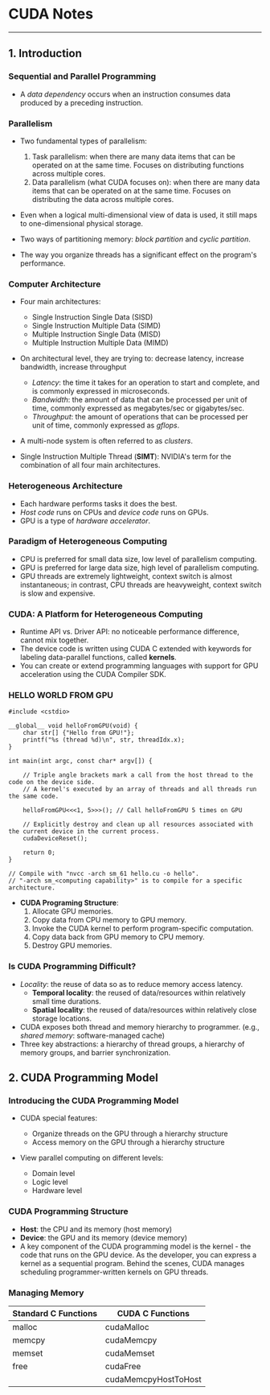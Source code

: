 # CUDA Notes

___

## 1. Introduction

### Sequential and Parallel Programming

* A *data dependency* occurs when an instruction consumes data produced by a preceding instruction.

### Parallelism

* Two fundamental types of parallelism:
	1. Task parallelism: when there are many data items that can be operated on at the same time. Focuses on distributing functions across multiple cores.
	2. Data parallelism (what CUDA focuses on): when there are many data items that can be operated on at the same time. Focuses on distributing the data across multiple cores.

* Even when a logical multi-dimensional view of data is used, it still maps to one-dimensional physical storage.
* Two ways of partitioning memory: *block partition* and *cyclic partition*.
* The way you organize threads has a significant effect on the program's performance.

### Computer Architecture

* Four main architectures:
	* Single Instruction Single Data (SISD)
	* Single Instruction Multiple Data (SIMD)
	* Multiple Instruction Single Data (MISD)
	* Multiple Instruction Multiple Data (MIMD)

* On architectural level, they are trying to: decrease latency, increase bandwidth, increase throughput
	* *Latency*: the time it takes for an operation to start and complete, and is commonly expressed in microseconds.
	* *Bandwidth*: the amount of data that can be processed per unit of time, commonly expressed as megabytes/sec or gigabytes/sec.
	* *Throughput*: the amount of operations that can be processed per unit of time, commonly expressed as *gflops*.

* A multi-node system is often referred to as *clusters*.
* Single Instruction Multiple Thread (**SIMT**): NVIDIA's term for the combination of all four main architectures.

### Heterogeneous Architecture

* Each hardware performs tasks it does the best.
* *Host code* runs on CPUs and *device code* runs on GPUs.
* GPU is a type of *hardware accelerator*.

### Paradigm of Heterogeneous Computing

* CPU is preferred for small data size, low level of parallelism computing.
* GPU is preferred for large data size, high level of parallelism computing.
* GPU threads are extremely lightweight, context switch is almost instantaneous; in contrast, CPU threads are heavyweight, context switch is slow and expensive.

### CUDA: A Platform for Heterogeneous Computing

* Runtime API vs. Driver API: no noticeable performance difference, cannot mix together.
* The device code is written using CUDA C extended with keywords for labeling data-parallel functions, called **kernels**.
* You can create or extend programming languages with support for GPU acceleration using the CUDA Compiler SDK.

### HELLO WORLD FROM GPU

```cuda
#include <cstdio>

__global__ void helloFromGPU(void) {
	char str[] {"Hello from GPU!"};
	printf("%s (thread %d)\n", str, threadIdx.x);
}

int main(int argc, const char* argv[]) {

	// Triple angle brackets mark a call from the host thread to the code on the device side.
	// A kernel's executed by an array of threads and all threads run the same code.

	helloFromGPU<<<1, 5>>>(); // Call helloFromGPU 5 times on GPU

	// Explicitly destroy and clean up all resources associated with the current device in the current process.
	cudaDeviceReset();

	return 0;
}

// Compile with "nvcc -arch sm_61 hello.cu -o hello".
// "-arch sm_<computing capability>" is to compile for a specific architecture.
```
* **CUDA Programing Structure**:
	1. Allocate GPU memories.
	2. Copy data from CPU memory to GPU memory.
	3. Invoke the CUDA kernel to perform program-specific computation.
	4. Copy data back from GPU memory to CPU memory.
	5. Destroy GPU memories.

### Is CUDA Programming Difficult?
* *Locality*: the reuse of data so as to reduce memory access latency.
	* **Temporal locality**: the reused of data/resources within relatively small time durations.
	* **Spatial locality**: the reused of data/resources within relatively close storage locations.
* CUDA exposes both thread and memory hierarchy to programmer. (e.g., *shared memory*: software-managed cache)
* Three key abstractions: a hierarchy of thread groups, a hierarchy of memory groups, and barrier synchronization.

## 2. CUDA Programming Model

### Introducing the CUDA Programming Model

* CUDA special features:
	* Organize threads on the GPU through a hierarchy structure
	* Access memory on the GPU through a hierarchy structure

* View parallel computing on different levels:
	* Domain level
	* Logic level
	* Hardware level

### CUDA Programming Structure

* **Host**: the CPU and its memory (host memory)
* **Device**: the GPU and its memory (device memory)
* A key component of the CUDA programming model is the kernel - the code that runs on the GPU device. As the developer, you can express a kernel as a sequential program. Behind the scenes, CUDA manages scheduling programmer-written kernels on GPU threads.

### Managing Memory

| Standard C Functions | CUDA C Functions |
| -------------------- | ---------------- |
| malloc               | cudaMalloc       |
| memcpy               | cudaMemcpy       |
| memset               | cudaMemset       |
| free                 | cudaFree         |
|                      | cudaMemcpyHostToHost |